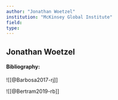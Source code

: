 ```yaml
---
author: "Jonathan Woetzel"
institution: "McKinsey Global Institute"
field:
type:
---
```


## Jonathan Woetzel
#### Bibliography:

![[@Barbosa2017-rj]]

![[@Bertram2019-rb]]